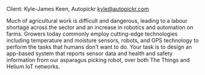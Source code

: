 Client: Kyle-James Keen, Autopickr <kyle@autopickr.com>

Much of agricultural work is difficult and dangerous, leading to a
labour shortage across the sector and an increase in robotics and
automation on farms. Growers today commonly employ cutting-edge
technologies including temperature and moisture sensors, robots, and GPS
technology to perform the tasks that humans don’t want to do. Your task
is to design an app-based system that reports sensor data and health and
safety information from our asparagus picking robot, over both The
Things and Helium IoT networks.